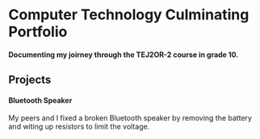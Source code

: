 # Computer Technology Culminating Portfolio
#### Documenting my joirney through the TEJ2OR-2 course in grade 10.
## Projects
#### Bluetooth Speaker 
My peers and I fixed a broken Bluetooth speaker by removing the battery and witing up resistors to limit the voltage.
